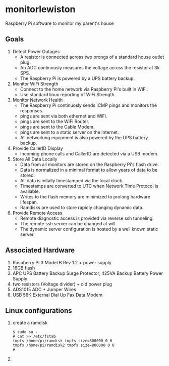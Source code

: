 # monitorlewiston
Raspberry Pi software to monitor my parent's house

## Goals

1. Detect Power Outages
    * A resistor is connected across two prongs of a standard house outlet plug.
    * An ADC continously measures the voltage across the resistor at 3k SPS.
    * The Raspberry Pi is powered by a UPS battery backup.
1. Monitor WiFi Strength
    * Connect to the home network via Raspberry Pi's built in WiFi.
    * Use standard linux reporting of WiFi Strength.
1. Monitor Network Health
    * The Raspberry Pi continuosly sends ICMP pings and monitors the responses.
    * pings are sent via both ethernet and WiFi.
    * pings are sent to the WiFi Router.
    * pings are sent to the Cable Modem.
    * pings are sent to a static server on the Internet.
    * All networking equipment is also powered by the UPS battery backup.
1. Provide CallerID Display
    * Incoming phone calls and CallerID are detected via a USB modem.
1. Store All Data Locally
    * Data from all monitors are stored on the Raspberry Pi's flash drive.
    * Data is normalized in a minimal format to allow years of data to be stored.
    * All data is initally timestamped via the local clock.
    * Timestamps are converted to UTC when Network Time Protocol is available.
    * Writes to the flash memory are minimized to prolong hardware lifespan.
    * Ramdisks are used to store rapidly changing dynamic data.
1. Provide Remote Access
    * Remote diagnostic access is provided via reverse ssh tunneling.
    * The remote ssh server can be changed at will.
    * The dynamic server configuration is hosted by a well known static server.
    
## Associated Hardware

1. Raspberry Pi 3 Model B Rev 1.2 + power supply
1. 16GB flash
1. APC UPS Battery Backup Surge Protector, 425VA Backup Battery Power Supply
1. two resistors (Voltage divider) + old power plug
1. ADS1015 ADC + Jumper Wires
1. USB 56K External Dial Up Fax Data Modem

## Linux configurations

1. create a ramdisk
    ```
    $ sudo su -
    # cat >> /etc/fstab 
    tmpfs /home/pi/ramdisk tmpfs size=800000 0 0
    tmpfs /home/pi/ramdisk2 tmpfs size=800000 0 0
    #
    ```
1. 